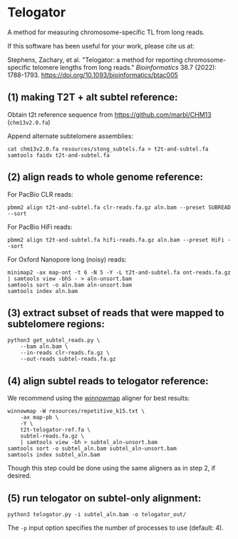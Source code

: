 # Telogator
A method for measuring chromosome-specific TL from long reads.

If this software has been useful for your work, please cite us at:

Stephens, Zachary, et al. "Telogator: a method for reporting chromosome-specific telomere lengths from long reads." *Bioinformatics* 38.7 (2022): 1788-1793. https://doi.org/10.1093/bioinformatics/btac005

## (1) making T2T + alt subtel reference:

Obtain t2t reference sequence from https://github.com/marbl/CHM13 (`chm13v2.0.fa`)

Append alternate subtelomere assemblies:

`cat chm13v2.0.fa resources/stong_subtels.fa > t2t-and-subtel.fa`  
`samtools faidx t2t-and-subtel.fa`  

## (2) align reads to whole genome reference:

For PacBio CLR reads:

`pbmm2 align t2t-and-subtel.fa clr-reads.fa.gz aln.bam --preset SUBREAD --sort`  

For PacBio HiFi reads:

`pbmm2 align t2t-and-subtel.fa hifi-reads.fa.gz aln.bam --preset HiFi --sort`  

For Oxford Nanopore long (noisy) reads:

`minimap2 -ax map-ont -t 6 -N 5 -Y -L t2t-and-subtel.fa ont-reads.fa.gz | samtools view -bhS - > aln-unsort.bam`  
`samtools sort -o aln.bam aln-unsort.bam`  
`samtools index aln.bam`  

## (3) extract subset of reads that were mapped to subtelomere regions:

`python3 get_subtel_reads.py \ `  
`    --bam aln.bam \ `  
`    --in-reads clr-reads.fa.gz \ `  
`    --out-reads subtel-reads.fa.gz`  

## (4) align subtel reads to telogator reference:

We recommend using the [winnowmap](https://github.com/marbl/Winnowmap) aligner for best results:

`winnowmap -W resources/repetitive_k15.txt \ `  
`    -ax map-pb \ `  
`    -Y \ `  
`    t2t-telogator-ref.fa \ `  
`    subtel-reads.fa.gz \ `  
`    | samtools view -bh > subtel_aln-unsort.bam`  
`samtools sort -o subtel_aln.bam subtel_aln-unsort.bam`  
`samtools index subtel_aln.bam`  

Though this step could be done using the same aligners as in step 2, if desired.

## (5) run telogator on subtel-only alignment:

`python3 telogator.py -i subtel_aln.bam -o telogator_out/`  

The `-p` input option specifies the number of processes to use (default: 4).
